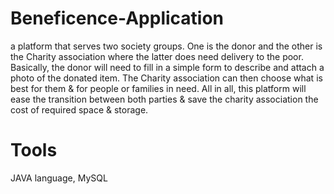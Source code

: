 # Beneficence-Application
a platform that serves two society groups. One is the donor and the other is the Charity association where the latter does need delivery to the poor. Basically, the donor will need to fill in a simple form to describe and attach a photo of the donated item. The Charity association can then choose what is best for them & for people or families in need. All in all, this platform will ease the transition between both parties & save the charity association the cost of required space & storage.
# Tools
JAVA language, MySQL


